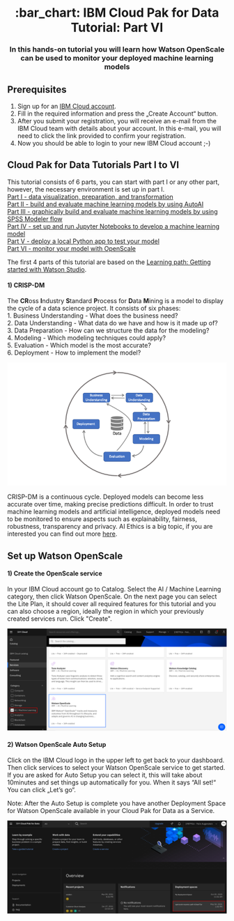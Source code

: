 <h1 align="center" style="border-bottom: none;">:bar_chart: IBM Cloud Pak for Data Tutorial: Part VI</h1>
<h3 align="center">In this hands-on tutorial you will learn how Watson OpenScale can be used to monitor your deployed machine learning models</h3>

## Prerequisites

1. Sign up for an [IBM Cloud account](https://cloud.ibm.com/registration).
2. Fill in the required information and press the „Create Account“ button.
3. After you submit your registration, you will receive an e-mail from the IBM Cloud team with details about your account. In this e-mail, you will need to click the link provided to confirm your registration.
4. Now you should be able to login to your new IBM Cloud account ;-)

## Cloud Pak for Data Tutorials Part I to VI

This tutorial consists of 6 parts, you can start with part I or any other part, however, the necessary environment is set up in part I.<br>
[Part I - data visualization, preparation, and transformation](https://github.com/FelixAugenstein/cloud-pak-for-data-tutorial)<br>
[Part II - build and evaluate machine learning models by using AutoAI](https://github.com/FelixAugenstein/cloud-pak-for-data-tutorial-part-ii)<br>
[Part III - graphically build and evaluate machine learning models by using SPSS Modeler flow](https://github.com/FelixAugenstein/cloud-pak-for-data-tutorial-part-iii)<br>
[Part IV - set up and run Jupyter Notebooks to develop a machine learning model](https://github.com/FelixAugenstein/cloud-pak-for-data-tutorial-part-iv)<br>
[Part V - deploy a local Python app to test your model](https://github.com/FelixAugenstein/cloud-pak-for-data-tutorial-part-v)<br>
[Part VI - monitor your model with OpenScale](https://github.com/FelixAugenstein/cloud-pak-for-data-tutorial-part-vi)

The first 4 parts of this tutorial are based on the [Learning path: Getting started with Watson Studio](https://developer.ibm.com/series/learning-path-watson-studio/).

<h4>1) CRISP-DM</h4>
The <b>CR</b>oss <b>I</b>ndustry <b>S</b>tandard <b>P</b>rocess for <b>D</b>ata <b>M</b>ining is a model to display the cycle of a data science project. It consists of six phases:<br />
1. Business Understanding - What does the business need?<br />
2. Data Understanding - What data do we have and how is it made up of?<br />
3. Data Preparation - How can we structure the data for the modeling?<br />
4. Modeling - Which modeling techniques could apply?<br />
5. Evaluation - Which model is the most accurate?<br />
6. Deployment - How to implement the model?<br />

![CRISP DM](readme_images/crisp_dm.png)

CRISP-DM is a continuous cycle. Deployed models can become less accurate over time, making precise predictions difficult. In order to trust machine learning models and artificial intelligence, deployed models need to be monitored to ensure aspects such as explainability, fairness, robustness, transparency and privacy. AI Ethics is a big topic, if you are interested you can find out more [here](https://www.ibm.com/artificial-intelligence/ethics).

## Set up Watson OpenScale

<h4>1) Create the OpenScale service</h4>

In your IBM Cloud account go to Catalog. Select the AI / Machine Learning category, then click Watson OpenScale. On the next page you can select the Lite Plan, it should cover all required features for this tutorial and you can also choose a region, ideally the region in which your previously created services run. Click "Create". 

![Catalog Watson OpenScale](readme_images/catalog_openscale.png)

<h4>2) Watson OpenScale Auto Setup</h4>

Click on the IBM Cloud logo in the upper left to get back to your dashboard. Then click services to select your Watson OpenScale service to get started.
If you are asked for Auto Setup you can select it, this will take about 10minutes and set things up automatically for you.
When it says “All set!“ You can click „Let’s go“.

Note: After the Auto Setup is complete you have another Deployment Space for Watson OpenScale available in your Cloud Pak for Data as a Service.

![OpenScale Deployment Space](readme_images/openscale_deployment_space.png)

